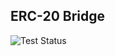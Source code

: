 ## ERC-20 Bridge

![Test Status](https://github.com/DanielDimitrov5/ERC-20-Bridge/actions/workflows/test.yml/badge.svg)

